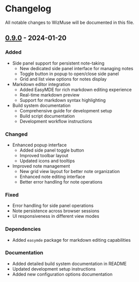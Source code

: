 # Changelog

All notable changes to WizMuse will be documented in this file.

## [0.9.0] - 2024-01-20

### Added
- Side panel support for persistent note-taking
  - New dedicated side panel interface for managing notes
  - Toggle button in popup to open/close side panel
  - Grid and list view options for notes display
- Markdown editor integration
  - Added EasyMDE for rich markdown editing experience
  - Real-time markdown preview
  - Support for markdown syntax highlighting
- Build system documentation
  - Comprehensive guide for development setup
  - Build script documentation
  - Development workflow instructions

### Changed
- Enhanced popup interface
  - Added side panel toggle button
  - Improved toolbar layout
  - Updated icons and tooltips
- Improved note management
  - New grid view layout for better note organization
  - Enhanced note editing interface
  - Better error handling for note operations

### Fixed
- Error handling for side panel operations
- Note persistence across browser sessions
- UI responsiveness in different view modes

### Dependencies
- Added `easymde` package for markdown editing capabilities

### Documentation
- Added detailed build system documentation in README
- Updated development setup instructions
- Added new configuration options documentation

[0.9.0]: https://github.com/chinkan/chrome-ext-wizmuse/releases/tag/v0.9.0
